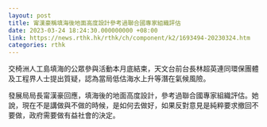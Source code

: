 ```yaml
---
layout: post
title: 甯漢豪稱填海後地面高度設計參考過聯合國專家組織評估
date: 2023-03-24 18:24:30.000000000 +08:00
link: https://news.rthk.hk/rthk/ch/component/k2/1693494-20230324.htm
categories: rthk
---
```


交椅洲人工島填海的公眾參與活動本月底結束，天文台前台長林超英連同環保團體及工程界人士提出質疑，認為當局低估海水上升等潛在氣候風險。

發展局局長甯漢豪回應，填海後的地面高度設計，參考過聯合國專家組織評估。她說，現在不是講做與不做的時候，是如何去做好，如果反對意見是純粹要求撤回不要做，政府需要做有益社會的決定。
